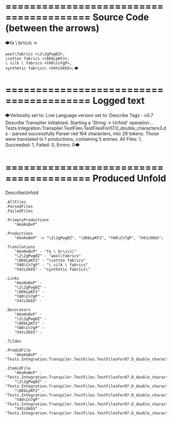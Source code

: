========================================
Source Code (between the arrows)
========================================

🡆fa \ br\ics\ <AkoHsBxP>->

    wool\fabrics <\2\2gPwg0Z>,
    \cotton fabrics <\6KbLpKF2>,
    \ silk \ fabrics <YA0\Cn7gP>,
    synthetic fabrics\ <V4tLOkb5>;🡄

========================================
Logged text
========================================

🡆Verbosity set to: Low
Language version set to: Describe Tags - v0.7
Describe Transpiler initialized.
Starting a 'String -> Unfold' operation...
Tests.Integration.Transpiler.TestFiles.TestFilesFor07.D_double_characters3.ds - parsed successfully
Parser red 164 characters, into 29 tokens.
Those were translated to 1 productions, containing 5 entries.
All Files: 1, Succeeded: 1, Failed: 0, Errors: 0🡄

========================================
Produced Unfold
========================================

DescribeUnfold

    .AllFiles
    .ParsedFiles
    .FailedFiles

    .PrimaryProductions
        "AkoHsBxP" 

    .Productions
        "AkoHsBxP" -> "\2\2gPwg0Z", "\6KbLpKF2", "YA0\Cn7gP", "V4tLOkb5";

    .Translations
        "AkoHsBxP" - "fa \ br\ics\"
        "\2\2gPwg0Z" - "wool\fabrics"
        "\6KbLpKF2" - "\cotton fabrics"
        "YA0\Cn7gP" - "\ silk \ fabrics"
        "V4tLOkb5" - "synthetic fabrics\"

    .Links
        "AkoHsBxP" - 
        "\2\2gPwg0Z" - 
        "\6KbLpKF2" - 
        "YA0\Cn7gP" - 
        "V4tLOkb5" - 

    .Decorators
        "AkoHsBxP" - 
        "\2\2gPwg0Z" - 
        "\6KbLpKF2" - 
        "YA0\Cn7gP" - 
        "V4tLOkb5" - 

    .Tildes

    .ProdidFile
        "AkoHsBxP" - "Tests.Integration.Transpiler.TestFiles.TestFilesFor07.D_double_characters3.ds"

    .ItemidFile
        "AkoHsBxP" - "Tests.Integration.Transpiler.TestFiles.TestFilesFor07.D_double_characters3.ds"
        "\2\2gPwg0Z" - "Tests.Integration.Transpiler.TestFiles.TestFilesFor07.D_double_characters3.ds"
        "\6KbLpKF2" - "Tests.Integration.Transpiler.TestFiles.TestFilesFor07.D_double_characters3.ds"
        "YA0\Cn7gP" - "Tests.Integration.Transpiler.TestFiles.TestFilesFor07.D_double_characters3.ds"
        "V4tLOkb5" - "Tests.Integration.Transpiler.TestFiles.TestFilesFor07.D_double_characters3.ds"

